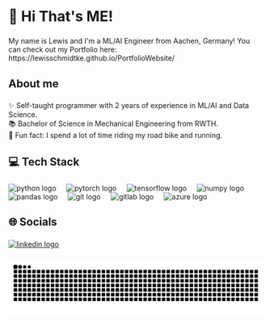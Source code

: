 <h1 align="left">👋 Hi That's ME!</h1>

###

<p align="left">My name is Lewis and I'm a ML/AI Engineer from Aachen, Germany! You can check out my Portfolio here: https://lewisschmidtke.github.io/PortfolioWebsite/</p>

###

<h2 align="left">About me</h2>

###

<p align="left">
✨ Self-taught programmer with 2 years of experience in ML/AI and Data Science.
<br>📚 Bachelor of Science in Mechanical Engineering from RWTH.
<br>🎲 Fun fact: I spend a lot of time riding my road bike and running.
</p>

###

<h2 align="left"> 💻 Tech Stack</h2>

###

<div align="left">
  <img src="https://cdn.jsdelivr.net/gh/devicons/devicon/icons/python/python-original.svg" height="40" alt="python logo"  />
  <img width="12" />
  <img src="https://cdn.jsdelivr.net/gh/devicons/devicon/icons/pytorch/pytorch-original.svg" height="40" alt="pytorch logo"  />
  <img width="12" />
  <img src="https://cdn.jsdelivr.net/gh/devicons/devicon/icons/tensorflow/tensorflow-original.svg" height="40" alt="tensorflow logo"  />
  <img width="12" />
  <img src="https://cdn.jsdelivr.net/gh/devicons/devicon/icons/numpy/numpy-original.svg" height="40" alt="numpy logo"  />
  <img width="12" />
  <img src="https://cdn.jsdelivr.net/gh/devicons/devicon/icons/pandas/pandas-original.svg" height="40" alt="pandas logo"  />
  <img width="12" />
  <img src="https://cdn.jsdelivr.net/gh/devicons/devicon/icons/git/git-original.svg" height="40" alt="git logo"  />
  <img width="12" />
  <img src="https://cdn.jsdelivr.net/gh/devicons/devicon/icons/gitlab/gitlab-original.svg" height="40" alt="gitlab logo"  />
  <img width="12" />
  <img src="https://cdn.jsdelivr.net/gh/devicons/devicon/icons/azure/azure-original.svg" height="40" alt="azure logo"  />
</div>

<h2 align="left"> 🌐 Socials </h2>

###

<div align="left">
  <a href="https://www.linkedin.com/in/lewismaximilianschmidtke/" target="_blank">
    <img src="https://raw.githubusercontent.com/maurodesouza/profile-readme-generator/master/src/assets/icons/social/linkedin/default.svg" width="52" height="40" alt="linkedin logo" />
  </a>
</div>

###
<img src="https://raw.githubusercontent.com/LewisSchmidtke/LewisSchmidtke/output/snake.svg" alt="Snake animation" />

